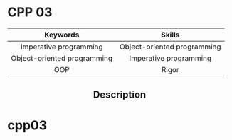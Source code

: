 # CPP 03

|Keywords| Skills |
|:-----:|:-------:|
| Imperative programming | Object-oriented programming |
| Object-oriented programming | Imperative programming |
| OOP | Rigor |

<h2 align="center">Description</h2>

# cpp03

